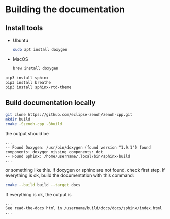 # Building the documentation

## Install tools

- Ubuntu

  ```bash
  sudo apt install doxygen
  ```

- MacOS

  ```bash
  brew install doxygen
  ```

```bash
pip3 install sphinx
pip3 install breathe
pip3 install sphinx-rtd-theme
```

## Build documentation locally

```bash
git clone https://github.com/eclipse-zenoh/zenoh-cpp.git
mkdir build
cmake -Szenoh-cpp -Bbuild
```

the output should be

```raw
...
-- Found Doxygen: /usr/bin/doxygen (found version "1.9.1") found components: doxygen missing components: dot
-- Found Sphinx: /home/username/.local/bin/sphinx-build  
...
```

or something like this. If doxygen or sphinx are not found, check first step. If everything is ok,
build the documentation with this command:

```bash
cmake --build build --target docs
```

If everything is ok, the output is

```raw
...
See read-the-docs html in /username/build/docs/docs/sphinx/index.html
...
```
